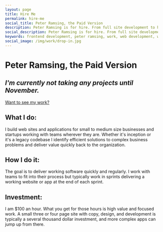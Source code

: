 ```yaml
---
layout: page
title: Hire Me
permalink: hire-me
social_title: Peter Ramsing, the Paid Version
description: Peter Ramsing is for hire. From full site development to helping break down barriers in legacy code, I'm here to help.
social_description: Peter Ramsing is for hire. From full site development to helping break down barriers in legacy code, I'm here to help.
keywords: frontend development, peter ramsing, work, web development, web design
social_image: /img/work/drop-in.jpg
---
```


# Peter Ramsing, the&nbsp;Paid&nbsp;Version

## *I'm currently not taking any projects until November.*

<a href="{{ site.baseurl }}/my-work">Want to see my work?</a>

## What I do:
I build web sites and applications for small to medium size businesses and startups working with teams wherever they are. Whether it's inception or it's a legacy codebase I identify efficient solutions to complex business problems and deliver value quickly back to the organization.


## How I do it:
The goal is to deliver working software quickly and regularly. I work with teams to fit into their process but typically work in sprints delivering a working website or app at the end of each sprint.


## Investment:
I am $100 an hour. What you get for those hours is high value and focused work. A small three or four page site with copy, design, and development is typically a several thousand dollar investment, and more complex apps can jump up from there.

